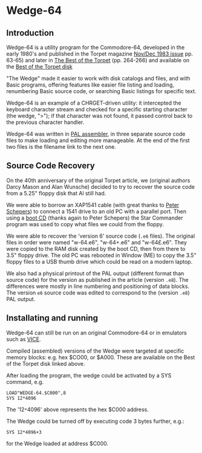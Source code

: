 

# Wedge-64

## Introduction
Wedge-64 is a utility program for the Commodore-64, developed in the early 1980's and published in
the Torpet magazine [Nov/Dec 1983 issue](https://www.tpug.ca/tpug-media/torpet/Torpet_Issue_25_1983_Nov_Dec.pdf) pp. 63-65) and later in [The Best of the Torpet](https://www.tpug.ca/tpug-media/torpet/The_Best_of_TORPET.pdf) (pp. 264-266) and available
on the [Best of the Torpet disk](https://commodore.software/downloads/download/540-associated-book-disks/12531-the-best-of-torpet-disk)

"The Wedge" made it easier to work with disk catalogs and files, and with Basic programs,
offering features like easier file listing and loading, renumbering Basic source code, or searching
Basic listings for specific text.

Wedge-64 is an example of a CHRGET-driven utility: it intercepted the keyboard character stream and checked for a specific starting character (the wedge, ">"); if that character was not found, it passed control back to the previous character handler.

Wedge-64 was written in [PAL assembler](https://csdb.dk/release/?id=18294), in three separate source code files to make loading and editing more manageable.  At the end of the first two files is the filename link to the next one.

## Source Code Recovery
On the 40th anniversary of the original Torpet article, we (original authors Darcy Mason and Alan Wunsche) decided to try to recover the source code from a 5.25" floppy disk that Al still had.

We were able to borrow an XAP1541 cable (with great thanks to [Peter Schepers](https://ist.uwaterloo.ca/~schepers)) to connect a 1541 drive to an old PC with a parallel port.  Then using a [boot CD](https://ist.uwaterloo.ca/~schepers/imaging.html) (thanks again to Peter Schepers) the Star Commander program was used to copy what files we could from the floppy.

We were able to recover the 'version 6' source code (`.e6` files).  The original files in order were named "w-64.e6", "w-64+.e6" and "w-64£.e6".  They were copied to the RAM disk created by the boot CD, then from there to 3.5" floppy drive.  The old PC was rebooted in Window (ME) to copy the 3.5" floppy files to a USB thumb drive which could be read on a modern laptop.

 We also had a physical printout of the PAL output (different format than source code) for the version as published in the article (version `.e8`).  The differences were mostly in line numbering and positioning of data blocks.  The version `e6` source code was edited to correspond to the (version `.e8`) PAL output.

## Installating and running

Wedge-64 can still be run on an original Commodore-64 or in emulators such as [VICE](https://vice-emu.sourceforge.io/).

Compiled (assembled) versions of the Wedge were targeted at specific memory blocks: e.g. hex $CO00, or $A000.  These are available on the Best of the Torpet disk linked above.

After loading the program, the wedge could be activated by a SYS command, e.g.

```
LOAD"WEDGE-64.$C000",8
SYS 12*4096
```

The '12`*`4096' above represents the hex $C000 address.

The Wedge could be turned off by executing code 3 bytes further, e.g.:
```
SYS 12*4096+3
```
for the Wedge loaded at address $C000.


